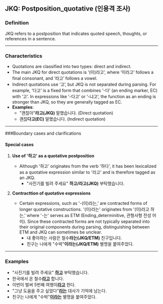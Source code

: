 ## JKQ: Postposition_quotative (인용격 조사)

### Definition
JKQ refers to a postposition that indicates quoted speech, thoughts, or references in a sentence.

---

### Characteristics
- Quotations are classified into two types: direct and indirect.
- The main JKQ for direct quotations is ‘(이)라고’, where ‘이라고’ follows a final consonant, and ‘라고’ follows a vowel.
- Indirect quotations use ‘고’, but JKQ is not separated during parsing. For example, ‘다고’ is a fixed form that combines ‘-다’ (an ending marker, EC) with ‘고’. In expressions like ‘-다고’ or ‘-냐고’, the function as an ending is stronger than JKQ, so they are generally tagged as EC.
- **Examples**:
    - "괜찮아"**라고(JKQ)** 말했습니다. (Direct quotation)
    - 괜찮**다고(EC)** 말했습니다. (Indirect quotation)

---

###Boundary cases and clarifications

#### Special cases
1. **Use of '하고' as a quotative postposition**
    - Although '하고' originates from the verb '하다', it has been lexicalized as a quotative expression similar to '라고' and is therefore tagged as an JKQ.
        - "사진기를 빌려 주세요" **하고/라고(JKQ)** 부탁했습니다.

2. **Contracttion of quotative expressions**
    - Certain expressions, such as '-(이)라는,' are contracted forms of longer quotative constructions. '(이)라는' originates from '(이)라고 하는,' where '-는' serves as ETM (Ending_determinitive, 관형사형 전성 어미). Since these contracted forms are not typically separated into their original components during parsing, distinguishing between ETM and JKQ can sometimes be unclear.
        - 내 좋아하는 사람은 철수**라는(JKQ/ETM)** 친구입니다.
        - 친구는 나에게 "수박"**이라는(JKQ/ETM)** 별명을 붙여주었다.

---

### Examples
- "사진기를 빌려 주세요" <ins>**하고**</ins> 부탁했습니다.
- 한국에서 온 철수<ins>**라고**</ins> 합니다.
- 이번이 벌써 5번째 여행이<ins>**라고**</ins> 한다.
- "그냥 도움을 주고 싶었다"<ins>**라는**</ins> 대사가 기억에 남는다.
- 친구는 나에게 "수박"<ins>**이라는**</ins> 별명을 붙여주었다.
